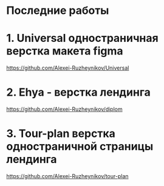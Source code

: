 # Последние работы
# 1. Universal одностраничная верстка макета figma
https://github.com/Alexei-Ruzheynikov/Universal
# 2. Ehya - верстка лендинга
https://github.com/Alexei-Ruzheynikov/diplom
# 3. Tour-plan верстка одностраничной страницы лендинга
https://github.com/Alexei-Ruzheynikov/tour-plan
